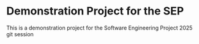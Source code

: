 # Demonstration Project for the SEP
This is a demonstration project for the Software Engineering Project 2025 git session